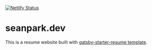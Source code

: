 [![Netlify Status](https://api.netlify.com/api/v1/badges/8398f04e-0210-42c8-ac2d-6178ddab8ceb/deploy-status)](https://app.netlify.com/sites/seanpark/deploys)

# seanpark.dev

This is a resume website built with [gatsby-starter-resume template](https://github.com/anubhavsrivastava/gatsby-starter-resume/).